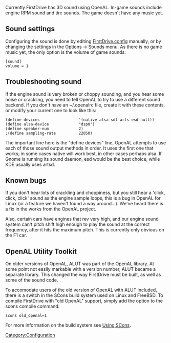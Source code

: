 Currently FirstDrive has 3D sound using OpenAL. In-game sounds include engine RPM sound and tire sounds. The game doesn't have any music yet.

Sound settings
--------------

Configuring the sound is done by editing [FirstDrive.config](FirstDrive_config.md) manually, or by changing the settings in the Options -&gt; Sounds menu. As there is no game music yet, the only option is the volume of game sounds:

    [sound]
    volume = 1

Troubleshooting sound
---------------------

If the engine sound is very broken or choppy sounding, and you hear some noise or crackling, you need to tell OpenAL to try to use a different sound backend. If you don't have an ~/.openalrc file, create it with these contents, or modify your current one to look like this:

    (define devices                 '(native alsa sdl arts esd null))
    (define alsa-device             "dsp0")
    (define speaker-num             2)
    ;(define sampling-rate          22050)

The important line here is the "define devices" line, OpenAL attempts to use each of those sound output methods in order. It uses the first one that works; in some cases native will work best, in other cases perhaps alsa. If Gnome is running its sound daemon, esd would be the best choice, while KDE usually uses artsd.

Known bugs
----------

If you don't hear lots of crackling and choppiness, but you still hear a 'click, click, click' sound as the engine sample loops, this is a bug in OpenAL for Linux (or a feature we haven't found a way around...). We've heard there is a fix in the works from the OpenAL project.

Also, certain cars have engines that rev very high, and our engine sound system can't pitch shift high enough to play the sound at the correct frequency, after it hits the maximum pitch. This is currently only obvious on the F1 car.

OpenAL Utility Toolkit
----------------------

On older versions of OpenAL, ALUT was part of the OpenAL library. At some point not easily markable with a version number, ALUT became a separate library. This changed the way FirstDrive must be built, as well as some of the sound code.

To accomodate users of the old version of OpenAL with ALUT included, there is a switch in the SCons build system used on Linux and FreeBSD. To compile FirstDrive with "old OpenAL" support, simply add the option to the scons compile command:

    scons old_openal=1

For more information on the build system see [Using SCons](Using_SCons.md).

<Category:Configuration>
